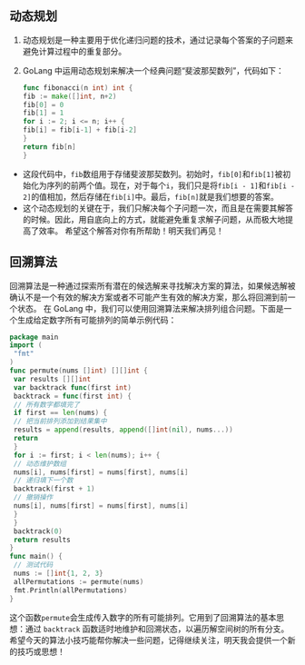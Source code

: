## 动态规划

1. 动态规划是一种主要用于优化递归问题的技术，通过记录每个答案的子问题来避免计算过程中的重复部分。

2. GoLang 中运用动态规划来解决一个经典问题“斐波那契数列”，代码如下：
   
   ```go
   func fibonacci(n int) int {
   fib := make([]int, n+2)
   fib[0] = 0
   fib[1] = 1
   for i := 2; i <= n; i++ {
   fib[i] = fib[i-1] + fib[i-2]
   }
   return fib[n]
   }
   ```
- 这段代码中，`fib`数组用于存储斐波那契数列。初始时，`fib[0]`和`fib[1]`被初始化为序列的前两个值。现在，对于每个`i`，我们只是将`fib[i - 1]`和`fib[i - 2]`的值相加，然后存储在`fib[i]`中。最后，`fib[n]`就是我们想要的答案。
- 这个动态规划的关键在于，我们只解决每个子问题一次，而且是在需要其解答的时候。因此，用自底向上的方式，就能避免重复求解子问题，从而极大地提高了效率。
  希望这个解答对你有所帮助！明天我们再见！

## 回溯算法

回溯算法是一种通过探索所有潜在的候选解来寻找解决方案的算法，如果候选解被确认不是一个有效的解决方案或者不可能产生有效的解决方案，那么将回溯到前一个状态。
在 GoLang 中，我们可以使用回溯算法来解决排列组合问题。下面是一个生成给定数字所有可能排列的简单示例代码：

```go
package main
import (
 "fmt"
)
func permute(nums []int) [][]int {
 var results [][]int
 var backtrack func(first int)
 backtrack = func(first int) {
 // 所有数字都填完了
 if first == len(nums) {
 // 把当前排列添加到结果集中
 results = append(results, append([]int(nil), nums...))
 return
 }
 for i := first; i < len(nums); i++ {
 // 动态维护数组
 nums[i], nums[first] = nums[first], nums[i]
 // 递归填下一个数
 backtrack(first + 1)
 // 撤销操作
 nums[i], nums[first] = nums[first], nums[i]
 }
 }
 backtrack(0)
 return results
}
func main() {
 // 测试代码
 nums := []int{1, 2, 3}
 allPermutations := permute(nums)
 fmt.Println(allPermutations)
}
```

这个函数`permute`会生成传入数字的所有可能排列。它用到了回溯算法的基本思想：通过 `backtrack` 函数适时地维护和回溯状态，以遍历解空间树的所有分支。
希望今天的算法小技巧能帮你解决一些问题，记得继续关注，明天我会提供一个新的技巧或思想！
